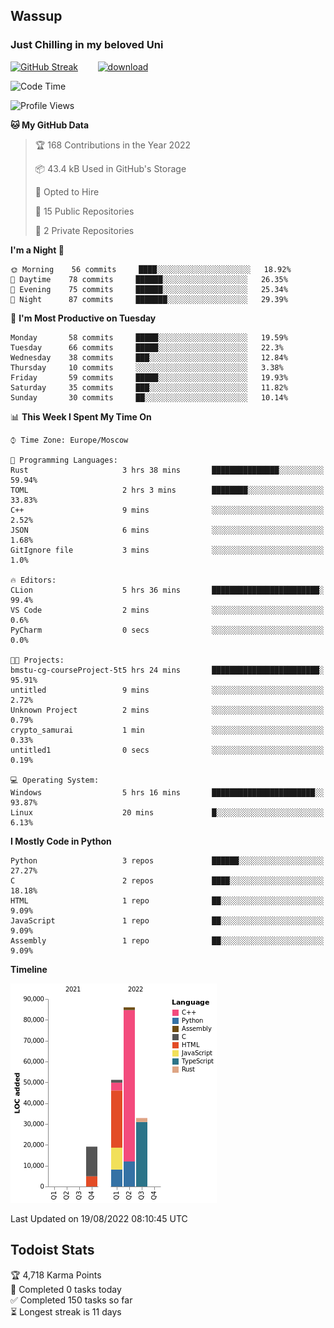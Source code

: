 ## Wassup 
### Just Chilling in my beloved Uni 

<!--
-->

[![GitHub Streak](http://github-readme-streak-stats.herokuapp.com?user=archeoss&theme=shades-of-purple&hide_border=true&date_format=j%20M%5B%20Y%5D)](https://git.io/streak-stats)&nbsp;&nbsp;&nbsp;&nbsp;&nbsp;&nbsp;&nbsp;&nbsp;[![download](https://user-images.githubusercontent.com/68448737/147796309-d8b65b1d-4dde-40d9-b03a-2b42aaa6cd43.jpeg)
](http://bmstu.ru/)

<!--START_SECTION:waka-->
![Code Time](http://img.shields.io/badge/Code%20Time-465%20hrs%2019%20mins-blue)

![Profile Views](http://img.shields.io/badge/Profile%20Views-0-blue)

**🐱 My GitHub Data** 

> 🏆 168 Contributions in the Year 2022
 > 
> 📦 43.4 kB Used in GitHub's Storage 
 > 
> 💼 Opted to Hire
 > 
> 📜 15 Public Repositories 
 > 
> 🔑 2 Private Repositories  
 > 
**I'm a Night 🦉** 

```text
🌞 Morning    56 commits     ████░░░░░░░░░░░░░░░░░░░░░   18.92% 
🌆 Daytime    78 commits     ██████░░░░░░░░░░░░░░░░░░░   26.35% 
🌃 Evening    75 commits     ██████░░░░░░░░░░░░░░░░░░░   25.34% 
🌙 Night      87 commits     ███████░░░░░░░░░░░░░░░░░░   29.39%

```
📅 **I'm Most Productive on Tuesday** 

```text
Monday       58 commits     █████░░░░░░░░░░░░░░░░░░░░   19.59% 
Tuesday      66 commits     █████░░░░░░░░░░░░░░░░░░░░   22.3% 
Wednesday    38 commits     ███░░░░░░░░░░░░░░░░░░░░░░   12.84% 
Thursday     10 commits     ░░░░░░░░░░░░░░░░░░░░░░░░░   3.38% 
Friday       59 commits     █████░░░░░░░░░░░░░░░░░░░░   19.93% 
Saturday     35 commits     ███░░░░░░░░░░░░░░░░░░░░░░   11.82% 
Sunday       30 commits     ██░░░░░░░░░░░░░░░░░░░░░░░   10.14%

```


📊 **This Week I Spent My Time On** 

```text
⌚︎ Time Zone: Europe/Moscow

💬 Programming Languages: 
Rust                     3 hrs 38 mins       ███████████████░░░░░░░░░░   59.94% 
TOML                     2 hrs 3 mins        ████████░░░░░░░░░░░░░░░░░   33.83% 
C++                      9 mins              ░░░░░░░░░░░░░░░░░░░░░░░░░   2.52% 
JSON                     6 mins              ░░░░░░░░░░░░░░░░░░░░░░░░░   1.68% 
GitIgnore file           3 mins              ░░░░░░░░░░░░░░░░░░░░░░░░░   1.0%

🔥 Editors: 
CLion                    5 hrs 36 mins       ████████████████████████░   99.4% 
VS Code                  2 mins              ░░░░░░░░░░░░░░░░░░░░░░░░░   0.6% 
PyCharm                  0 secs              ░░░░░░░░░░░░░░░░░░░░░░░░░   0.0%

🐱‍💻 Projects: 
bmstu-cg-courseProject-5t5 hrs 24 mins       ████████████████████████░   95.91% 
untitled                 9 mins              ░░░░░░░░░░░░░░░░░░░░░░░░░   2.72% 
Unknown Project          2 mins              ░░░░░░░░░░░░░░░░░░░░░░░░░   0.79% 
crypto_samurai           1 min               ░░░░░░░░░░░░░░░░░░░░░░░░░   0.33% 
untitled1                0 secs              ░░░░░░░░░░░░░░░░░░░░░░░░░   0.19%

💻 Operating System: 
Windows                  5 hrs 16 mins       ███████████████████████░░   93.87% 
Linux                    20 mins             █░░░░░░░░░░░░░░░░░░░░░░░░   6.13%

```

**I Mostly Code in Python** 

```text
Python                   3 repos             ██████░░░░░░░░░░░░░░░░░░░   27.27% 
C                        2 repos             ████░░░░░░░░░░░░░░░░░░░░░   18.18% 
HTML                     1 repo              ██░░░░░░░░░░░░░░░░░░░░░░░   9.09% 
JavaScript               1 repo              ██░░░░░░░░░░░░░░░░░░░░░░░   9.09% 
Assembly                 1 repo              ██░░░░░░░░░░░░░░░░░░░░░░░   9.09%

```


**Timeline**

![Chart not found](https://raw.githubusercontent.com/archeoss/archeoss/master/charts/bar_graph.png) 


 Last Updated on 19/08/2022 08:10:45 UTC
<!--END_SECTION:waka-->

## Todoist Stats

<!-- TODO-IST:START -->
🏆  4,718 Karma Points           
🌸  Completed 0 tasks today           
✅  Completed 150 tasks so far           
⏳  Longest streak is 11 days
<!-- TODO-IST:END -->
